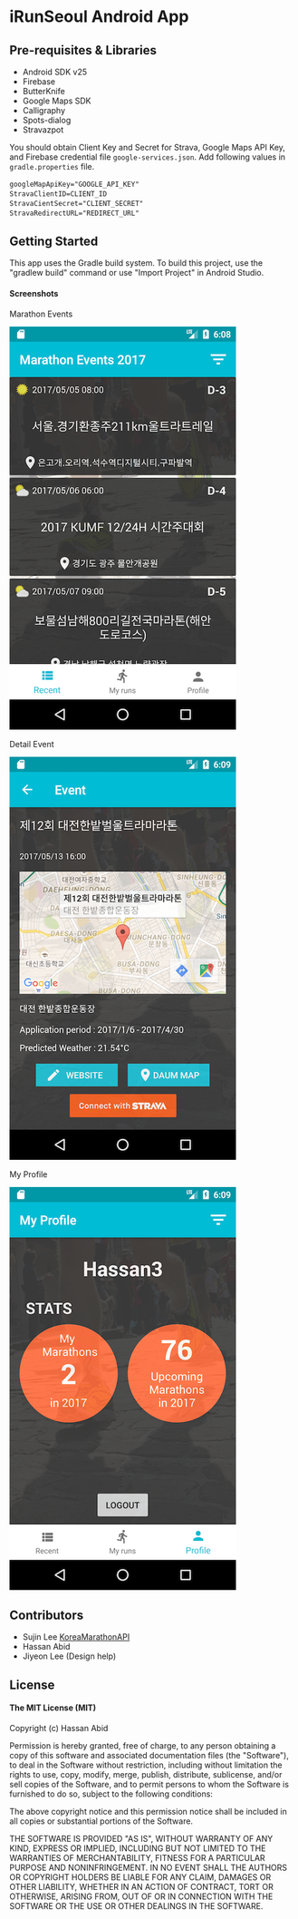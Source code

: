 # iRunSeoul Android App

Pre-requisites & Libraries
--------------

- Android SDK v25
- Firebase 
- ButterKnife
- Google Maps SDK
- Calligraphy
- Spots-dialog
- Stravazpot

You should obtain Client Key and Secret for Strava, Google Maps API Key, and Firebase credential file `google-services.json`. 
Add following values in `gradle.properties` file.

```xml
googleMapApiKey="GOOGLE_API_KEY"
StravaClientID=CLIENT_ID
StravaCientSecret="CLIENT_SECRET"
StravaRedirectURL="REDIRECT_URL"

```

Getting Started
---------------

This app uses the Gradle build system. To build this project, use the
"gradlew build" command or use "Import Project" in Android Studio.

#### Screenshots

Marathon Events

![listactivity](screenshots/image1.png)

Detail Event

![detailactivity](screenshots/image2.png)

My Profile

![myprofile](screenshots/image3.png)

Contributors
---------------

- Sujin Lee [KoreaMarathonAPI](https://github.com/sujinleeme/KoreaMarathonAPI)
- Hassan Abid
- Jiyeon Lee (Design help)

License
-------

#### The MIT License (MIT)

Copyright (c) Hassan Abid

Permission is hereby granted, free of charge, to any person obtaining a copy of
this software and associated documentation files (the "Software"), to deal in
the Software without restriction, including without limitation the rights to
use, copy, modify, merge, publish, distribute, sublicense, and/or sell copies
of the Software, and to permit persons to whom the Software is furnished to do
so, subject to the following conditions:

The above copyright notice and this permission notice shall be included in all
copies or substantial portions of the Software.

THE SOFTWARE IS PROVIDED "AS IS", WITHOUT WARRANTY OF ANY KIND, EXPRESS OR
IMPLIED, INCLUDING BUT NOT LIMITED TO THE WARRANTIES OF MERCHANTABILITY,
FITNESS FOR A PARTICULAR PURPOSE AND NONINFRINGEMENT. IN NO EVENT SHALL THE
AUTHORS OR COPYRIGHT HOLDERS BE LIABLE FOR ANY CLAIM, DAMAGES OR OTHER
LIABILITY, WHETHER IN AN ACTION OF CONTRACT, TORT OR OTHERWISE, ARISING FROM,
OUT OF OR IN CONNECTION WITH THE SOFTWARE OR THE USE OR OTHER DEALINGS IN THE
SOFTWARE.


